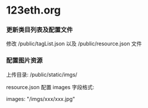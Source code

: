 # 123eth.org

### 更新类目列表及配置文件

修改 /public/tagList.json 以及 /public/resource.json 文件

### 配置图片资源

上传目录: /public/static/imgs/

resource.json 配置 images 字段格式:

images: "/imgs/xxx/xxx.jpg"
